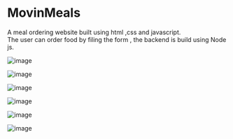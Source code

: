# MovinMeals

A meal ordering website built using html ,css and javascript. <br>
The user can order food by filing the form , the backend is build using Node js.

![image](https://user-images.githubusercontent.com/73299058/182669594-a5d97f9d-8f8d-4600-81a6-4af2aad2d690.png)

![image](https://user-images.githubusercontent.com/73299058/183127979-df76cf65-ac4c-4963-b13d-596e60c06e8e.png)

![image](https://user-images.githubusercontent.com/73299058/183128077-a5a4a3f9-330b-4c4c-b799-d9b19c99c229.png)

![image](https://user-images.githubusercontent.com/73299058/183128240-41bef3a6-6c56-429b-a0a3-062e20c1204e.png)

![image](https://user-images.githubusercontent.com/73299058/183128283-2c610ff1-185e-4d3f-88be-979a319361cb.png)

![image](https://user-images.githubusercontent.com/73299058/183128421-a00ad721-74aa-4e10-9486-218b291a1ae5.png)
